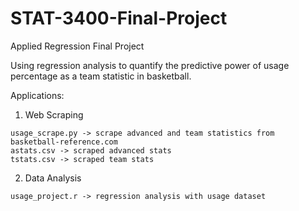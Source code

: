 # STAT-3400-Final-Project
Applied Regression Final Project

Using regression analysis to quantify the predictive power of usage percentage as a team statistic in basketball. 

Applications:
  1. Web Scraping
  
    usage_scrape.py -> scrape advanced and team statistics from basketball-reference.com
    astats.csv -> scraped advanced stats
    tstats.csv -> scraped team stats
  2. Data Analysis
  
    usage_project.r -> regression analysis with usage dataset
